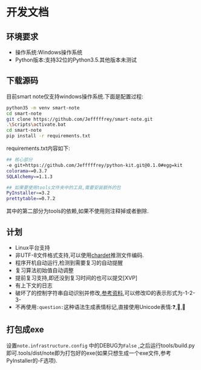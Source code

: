 
开发文档
====

## 环境要求

- 操作系统:Windows操作系统
- Python版本:支持32位的Python3.5.其他版本未测试

## 下载源码

目前smart note仅支持windows操作系统.下面是配置过程:

```sh
python35 -m venv smart-note
cd smart-note
git clone https://github.com/Jefffffrey/smart-note.git
.\Scripts\activate.bat
cd smart-note
pip install -r requirements.txt
```

requirements.txt内容如下:

```sh
## 核心部分
-e git+https://github.com/Jefffffrey/python-kit.git@0.1.0#egg=kit
colorama==0.3.7
SQLAlchemy==1.1.3

## 如果要使用tools文件夹中的工具,需要安装额外的包
PyInstaller==3.2
prettytable==0.7.2
```

其中的第二部分为tools的依赖,如果不使用则注释掉或者删除.


计划
----

- Linux平台支持
- 非UTF-8文件格式支持,可以使用[chardet](https://github.com/chardet/chardet)推测文件编码.
- 程序开机自动运行,检测到需要复习的自动提醒
- 复习算法初始值自动调整
- 提前复习支持,即还没到复习时间的也可以提交[XVP]
- 有上下文的日志
- 破坏了的控制字符串自动识别并修改,[参考资料](http://stackoverflow.com/questions/17388213/find-the-similarity-percent-between-two-strings),可以修改ID的表示形式为-1-2-3-
- 不再使用`:question:`这种语法生成表情标记,直接使用Unicode表情:❓,🔔,📕

## 打包成exe

设置`note.infrastructure.config` 中的DEBUG为`False` ,之后运行tools/build.py即可.tools/dist/note即为打包好的exe(如果只想生成一个exe文件,参考PyInstaller的-F选项).